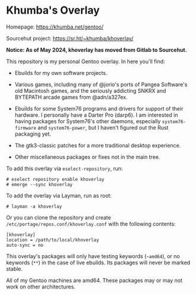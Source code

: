 # Khumba's Overlay

Homepage: https://khumba.net/gentoo/

Sourcehut project: https://sr.ht/~khumba/khoverlay/

**Notice: As of May 2024, khoverlay has moved from Gitlab to Sourcehut.**

This repository is my personal Gentoo overlay.  In here you'll find:

- Ebuilds for my own software projects.

- Various games, including many of @jorio's ports of Pangea Software's old
  Macintosh games, and the seriously addicting SNKRX and BYTEPATH arcade games
  from @adn/a327ex.

- Ebuilds for some System76 programs and drivers for support of their hardware.
  I personally have a Darter Pro (darp6).  I am interested in having packages
  for System76's other daemons, especially `system76-firmware` and
  `system76-power`, but I haven't figured out the Rust packaging yet.

- The gtk3-classic patches for a more traditional desktop experience.

- Other miscellaneous packages or fixes not in the main tree.

To add this overlay via `eselect-repository`, run:

    # eselect repository enable khoverlay
    # emerge --sync khoverlay

To add the overlay via Layman, run as root:

    # layman -a khoverlay

Or you can clone the repository and create
`/etc/portage/repos.conf/khoverlay.conf` with the following contents:

    [khoverlay]
    location = /path/to/local/khoverlay
    auto-sync = no

This overlay's packages will only have testing keywords (`~amd64`), or no
keywords (`**`) in the case of live ebuilds.  Its packages will never be marked
stable.

All of my Gentoo machines are amd64.  These packages may or may not work on
other architectures.
